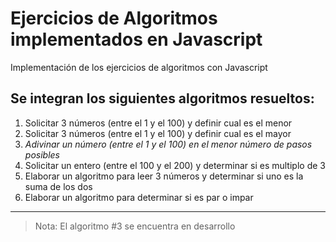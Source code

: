 # Ejercicios de Algoritmos implementados en Javascript
Implementación de los ejercicios de algoritmos con Javascript

## Se integran los siguientes algoritmos resueltos:

1. Solicitar 3 números (entre el 1 y el 100) y definir cual es el menor
2. Solicitar 3 números (entre el 1 y el 100) y definir cual es el mayor
3. _Adivinar un número (entre el 1 y el 100) en el menor número de pasos posibles_
4. Solicitar un entero (entre el 100 y el 200) y determinar si es multiplo de 3
5. Elaborar un algoritmo para leer 3 números y determinar si uno es la suma de los dos
6. Elaborar un algoritmo para determinar si es par o impar

---

> Nota: El algoritmo #3 se encuentra en desarrollo 

